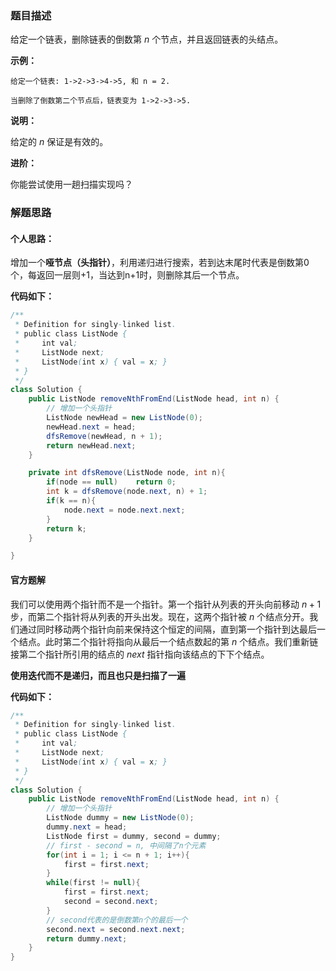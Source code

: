 ### 题目描述

给定一个链表，删除链表的倒数第 *n* 个节点，并且返回链表的头结点。

**示例：**

```
给定一个链表: 1->2->3->4->5, 和 n = 2.

当删除了倒数第二个节点后，链表变为 1->2->3->5.
```

**说明：**

给定的 *n* 保证是有效的。

**进阶：**

你能尝试使用一趟扫描实现吗？



### 解题思路

#### 个人思路：

增加一个**哑节点（头指针）**，利用递归进行搜索，若到达末尾时代表是倒数第0个，每返回一层则+1，当达到n+1时，则删除其后一个节点。

**代码如下：**

```java
/**
 * Definition for singly-linked list.
 * public class ListNode {
 *     int val;
 *     ListNode next;
 *     ListNode(int x) { val = x; }
 * }
 */
class Solution {
    public ListNode removeNthFromEnd(ListNode head, int n) {
        // 增加一个头指针
        ListNode newHead = new ListNode(0);
        newHead.next = head;
        dfsRemove(newHead, n + 1);
        return newHead.next;
    }

    private int dfsRemove(ListNode node, int n){
        if(node == null)    return 0;
        int k = dfsRemove(node.next, n) + 1;
        if(k == n){
            node.next = node.next.next;
        }
        return k;
    }

}
```



#### 官方题解

我们可以使用两个指针而不是一个指针。第一个指针从列表的开头向前移动 $n+1$步，而第二个指针将从列表的开头出发。现在，这两个指针被 $n$ 个结点分开。我们通过同时移动两个指针向前来保持这个恒定的间隔，直到第一个指针到达最后一个结点。此时第二个指针将指向从最后一个结点数起的第 $n$ 个结点。我们重新链接第二个指针所引用的结点的 $next$ 指针指向该结点的下下个结点。

**使用迭代而不是递归，而且也只是扫描了一遍**

**代码如下：**

```java
/**
 * Definition for singly-linked list.
 * public class ListNode {
 *     int val;
 *     ListNode next;
 *     ListNode(int x) { val = x; }
 * }
 */
class Solution {
    public ListNode removeNthFromEnd(ListNode head, int n) {
        // 增加一个头指针
        ListNode dummy = new ListNode(0);
        dummy.next = head;
        ListNode first = dummy, second = dummy;
        // first - second = n, 中间隔了n个元素
        for(int i = 1; i <= n + 1; i++){
            first = first.next;
        }
        while(first != null){
            first = first.next;
            second = second.next;
        }
        // second代表的是倒数第n个的最后一个
        second.next = second.next.next;
        return dummy.next;
    }
}
```


